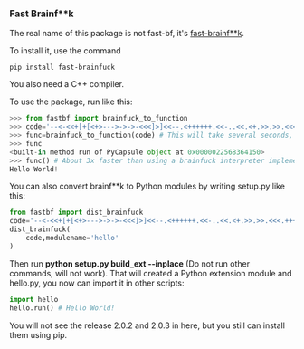 ### Fast Brainf**k

The real name of this package is not fast-bf, it's [fast-brainf**k](https://pypi.org/project/fast-brainfuck/).

To install it, use the command

```commandline
pip install fast-brainfuck
```

You also need a C++ compiler.

To use the package, run like this:

```python
>>> from fastbf import brainfuck_to_function
>>> code='--<-<<+[+[<+>--->->->-<<<]>]<<--.<++++++.<<-..<<.<+.>>.>>.<<<.+++.>>.>>-.<<<+.'
>>> func=brainfuck_to_function(code) # This will take several seconds, because the C++ compiler is compiling your code.
>>> func
<built-in method run of PyCapsule object at 0x0000022568364150>
>>> func() # About 3x faster than using a brainfuck interpreter implemented in C++.
Hello World!
```

You can also convert brainf**k to Python modules by writing setup.py like this:

```python
from fastbf import dist_brainfuck
code='--<-<<+[+[<+>--->->->-<<<]>]<<--.<++++++.<<-..<<.<+.>>.>>.<<<.+++.>>.>>-.<<<+.'
dist_brainfuck(
    code,modulename='hello'
)
```

Then run **python setup.py build_ext --inplace** (Do not run other commands, will not work).
That will created a Python extension module and hello.py, you now can import it in other scripts:

```python
import hello
hello.run() # Hello World!
```

You will not see the release 2.0.2 and 2.0.3 in here, but you still can install them using pip.

